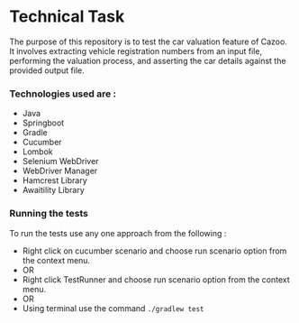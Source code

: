 # Technical Task


The purpose of this repository is to test the car valuation feature of Cazoo. 
It involves extracting vehicle registration numbers from an input file, performing 
the valuation process, and asserting the car details against the provided output file.

### Technologies used are :
- Java
- Springboot
- Gradle
- Cucumber
- Lombok
- Selenium WebDriver
- WebDriver Manager
- Hamcrest Library
- Awaitility Library

### Running the tests
To run the tests use any one approach from the following :
- Right click on cucumber scenario and choose run scenario option from the context menu.
- OR
- Right click TestRunner and choose run scenario option from the context menu.
- OR
- Using terminal use the command `./gradlew test`